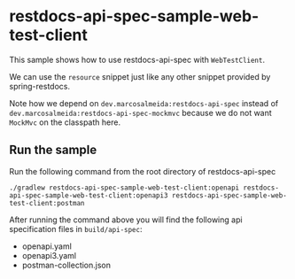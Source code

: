 # restdocs-api-spec-sample-web-test-client

This sample shows how to use restdocs-api-spec with `WebTestClient`.

We can use the `resource` snippet just like any other snippet provided by spring-restdocs.

Note how we depend on `dev.marcosalmeida:restdocs-api-spec` instead of `dev.marcosalmeida:restdocs-api-spec-mockmvc` because we do not want `MockMvc` on the classpath here.

## Run the sample

Run the following command from the root directory of restdocs-api-spec

```
./gradlew restdocs-api-spec-sample-web-test-client:openapi restdocs-api-spec-sample-web-test-client:openapi3 restdocs-api-spec-sample-web-test-client:postman
```

After running the command above you will find the following api specification files in `build/api-spec`:
- openapi.yaml
- openapi3.yaml
- postman-collection.json